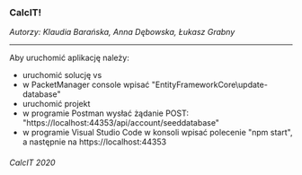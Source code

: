 ### CalcIT!
*Autorzy: Klaudia Barańska, Anna Dębowska, Łukasz Grabny*

------------


Aby uruchomić aplikację należy:
- uruchomić solucję vs
- w PacketManager console wpisać "EntityFrameworkCore\update-database"
- uruchomić projekt
- w programie Postman wysłać żądanie POST: "https://localhost:44353/api/account/seeddatabase"
- w programie Visual Studio Code w konsoli wpisać polecenie "npm start", a następnie na https://localhost:44353


###### *CalcIT 2020*
